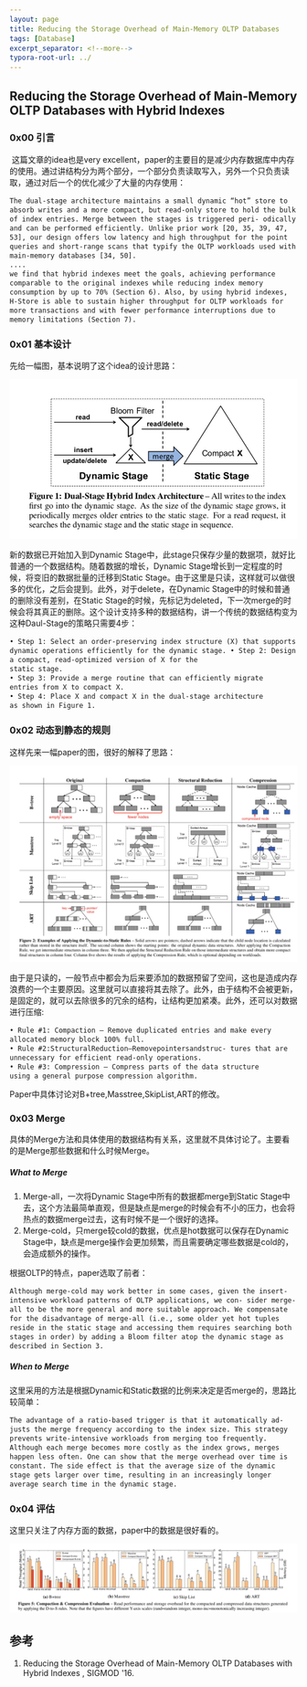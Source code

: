 ```yaml
---
layout: page
title: Reducing the Storage Overhead of Main-Memory OLTP Databases
tags: [Database]
excerpt_separator: <!--more-->
typora-root-url: ../
---
```


## Reducing the Storage Overhead of Main-Memory OLTP Databases with Hybrid Indexes 

### 0x00 引言 

​    这篇文章的idea也是very excellent，paper的主要目的是减少内存数据库中内存的使用。通过讲结构分为两个部分，一个部分负责读取写入，另外一个只负责读取，通过对后一个的优化减少了大量的内存使用：

```
The dual-stage architecture maintains a small dynamic “hot” store to absorb writes and a more compact, but read-only store to hold the bulk of index entries. Merge between the stages is triggered peri- odically and can be performed efficiently. Unlike prior work [20, 35, 39, 47, 53], our design offers low latency and high throughput for the point queries and short-range scans that typify the OLTP workloads used with main-memory databases [34, 50].
....
we find that hybrid indexes meet the goals, achieving performance comparable to the original indexes while reducing index memory consumption by up to 70% (Section 6). Also, by using hybrid indexes, H-Store is able to sustain higher throughput for OLTP workloads for more transactions and with fewer performance interruptions due to memory limitations (Section 7).
```

### 0x01 基本设计

 先给一幅图，基本说明了这个idea的设计思路：

![hybrid-index-arch](/assets/img/hybrid-index-arch.png)

  新的数据已开始加入到Dynamic Stage中，此stage只保存少量的数据项，就好比普通的一个数据结构。随着数据的增长，Dynamic Stage增长到一定程度的时候，将变旧的数据批量的迁移到Static Stage。由于这里是只读，这样就可以做很多的优化，之后会提到。此外，对于delete，在Dynamic Stage中的时候和普通的删除没有差别，在Static Stage的时候，先标记为deleted，下一次merge的时候会将其真正的删除。这个设计支持多种的数据结构，讲一个传统的数据结构变为这种Daul-Stage的策略只需要4步：

```
• Step 1: Select an order-preserving index structure (X) that supports dynamic operations efficiently for the dynamic stage. • Step 2: Design a compact, read-optimized version of X for the
static stage.
• Step 3: Provide a merge routine that can efficiently migrate
entries from X to compact X.
• Step 4: Place X and compact X in the dual-stage architecture
as shown in Figure 1.
```

### 0x02 动态到静态的规则

  这样先来一幅paper的图，很好的解释了思路：

![hybrid-index-rules](/assets/img/hybrid-index-rules.png)

  由于是只读的，一般节点中都会为后来要添加的数据预留了空间，这也是造成内存浪费的一个主要原因。这里就可以直接将其去除了。此外，由于结构不会被更新，是固定的，就可以去除很多的冗余的结构，让结构更加紧凑。此外，还可以对数据进行压缩:

```
• Rule #1: Compaction – Remove duplicated entries and make every allocated memory block 100% full.
• Rule #2:StructuralReduction–Removepointersandstruc- tures that are unnecessary for efficient read-only operations.
• Rule #3: Compression – Compress parts of the data structure
using a general purpose compression algorithm.
```

  Paper中具体讨论对B+tree,Masstree,SkipList,ART的修改。

### 0x03 Merge

​    具体的Merge方法和具体使用的数据结构有关系，这里就不具体讨论了。主要看的是Merge那些数据和什么时候Merge。

##### What to Merge 

1. Merge-all，一次将Dynamic Stage中所有的数据都merge到Static Stage中去，这个方法最简单直观，但是缺点是merge的时候会有不小的压力，也会将热点的数据merge过去，这有时候不是一个很好的选择。
2. Merge-cold，只merge较cold的数据，优点是hot数据可以保存在Dynamic Stage中，缺点是merge操作会更加频繁，而且需要确定哪些数据是cold的，会造成额外的操作。

根据OLTP的特点，paper选取了前者：

```
Although merge-cold may work better in some cases, given the insert-intensive workload patterns of OLTP applications, we con- sider merge-all to be the more general and more suitable approach. We compensate for the disadvantage of merge-all (i.e., some older yet hot tuples reside in the static stage and accessing them requires searching both stages in order) by adding a Bloom filter atop the dynamic stage as described in Section 3.
```

##### When to Merge 

  这里采用的方法是根据Dynamic和Static数据的比例来决定是否merge的，思路比较简单：

```
The advantage of a ratio-based trigger is that it automatically ad- justs the merge frequency according to the index size. This strategy prevents write-intensive workloads from merging too frequently. Although each merge becomes more costly as the index grows, merges happen less often. One can show that the merge overhead over time is constant. The side effect is that the average size of the dynamic stage gets larger over time, resulting in an increasingly longer average search time in the dynamic stage.
```

### 0x04 评估

   这里只关注了内存方面的数据，paper中的数据是很好看的。

![hybrid-index-memory](/assets/img/hybrid-index-memory.png)

## 参考

1. Reducing the Storage Overhead of Main-Memory OLTP Databases with Hybrid Indexes , SIGMOD '16.